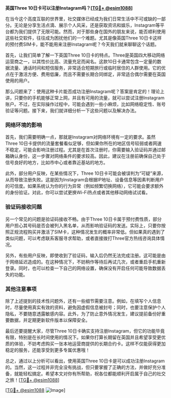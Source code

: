 **英国Three 10日卡可以注册Instagram吗？[[TG💪+ @esim1088](https://t.me/s/esim1088)]**

在当今这个高度互联的世界里，社交媒体已经成为我们日常生活中不可或缺的一部分。无论是分享生活点滴、展示个人风采，还是获取资讯和娱乐，Instagram等平台都为我们提供了无限可能。然而，对于那些身在国外的朋友来说，能否顺利使用这些社交软件，往往成为困扰他们的一个难题。尤其是像英国Three 10日卡这样的预付费SIM卡，能不能用来注册Instagram呢？今天我们就来聊聊这个话题。

首先，让我们简单了解一下英国Three 10日卡的特点。Three是英国四大移动网络运营商之一，以其性价比高、流量充足而闻名。这款10日卡通常包含一定量的数据流量、通话时间和短信服务，非常适合短期旅行或临时居住的人群使用。它的优点在于激活方便、费用低廉，而且不需要长期合同绑定，非常适合偶尔需要在英国使用的用户。

那么问题来了：使用这种卡片能否成功注册Instagram呢？答案是肯定的！理论上讲，只要你的手机能够正常上网，并且有可用的流量，就可以尝试注册Instagram账户。不过，在实际操作过程中，可能会遇到一些小麻烦，比如网络稳定性、账号验证等问题。接下来，我们就详细分析一下这些问题以及解决办法。

### 网络环境的影响

首先，我们需要明确一点，那就是Instagram对网络环境有一定的要求。虽然Three 10日卡提供的流量套餐看似足够，但如果你所在的地区信号较弱或者网速不稳定，可能会影响注册过程。尤其是在首次注册时，你需要输入验证码并通过邮箱确认身份，这一步骤对网络条件的要求较高。因此，建议在注册前确保自己处于信号良好的地方，比如市中心或者靠近基站的地方。

此外，部分用户反映，在某些情况下，Three 10日卡可能会被误判为“可疑”来源，从而导致注册失败。这是因为Instagram会根据IP地址、设备信息等因素判断用户的可信度。如果系统认为你的行为异常（例如频繁切换网络），它可能会要求额外的身份验证。对此，你可以尝试更换Wi-Fi热点或者其他移动网络试试看。

### 验证码接收问题

另一个常见的问题是验证码接收不畅。由于Three 10日卡属于预付费性质，部分用户担心其号码是否会被列入黑名单，从而影响验证码的发送。实际上，只要你按照正规流程购买并激活了SIM卡，这种情况发生的概率非常低。但如果真的遇到了类似问题，可以考虑联系客服寻求帮助，或者直接拨打Three官方热线咨询具体情况。

另外，有些用户反映，即使收到了验证码，输入后仍然无法完成注册。这可能是由于网络延迟造成的。在这种情况下，不妨稍作等待后再试几次，或者重启手机重新登录。同时，也可以检查一下自己的网络设置，确保没有开启任何可能导致数据丢失的功能。

### 其他注意事项

除了上述提到的技术性问题外，还有一些细节需要注意。例如，在填写个人信息时，尽量使用真实有效的资料，避免因虚假信息被封号；同时，也要注意保护个人隐私，不要随意透露敏感内容。此外，为了防止意外情况发生，建议提前备份好重要数据，并定期更新软件版本以保障安全。

最后还要提醒大家，尽管Three 10日卡确实支持注册Instagram，但它的功能毕竟有限，特别是在长时间使用的情况下。如果你打算长期留在英国并且希望享受更优质的体验，不妨考虑购买一张本地运营商提供的长期合约卡。这样不仅能获得更加稳定的服务，还能享受到更多专属优惠哦！

总之，通过以上分析可以看出，使用英国Three 10日卡是可以成功注册Instagram的。当然，这一过程并非完全没有挑战，但只要掌握了正确的方法，并做好充分准备，就能轻松搞定。希望本文对你有所帮助，祝各位都能顺利开启属于自己的社交之旅！[[TG💪+ @esim1088](https://t.me/s/esim1088)]

[[TG💪+ @esim1088](https://t.me/s/esim1088) ![Image](https://i.postimg.cc/4NQfJmqS/Snipaste-2025-05-13-00-14-12.png)]